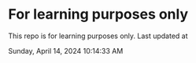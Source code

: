 # For learning purposes only
This repo is for learning purposes only.
Last updated at

Sunday, April 14, 2024 10:14:33 AM


